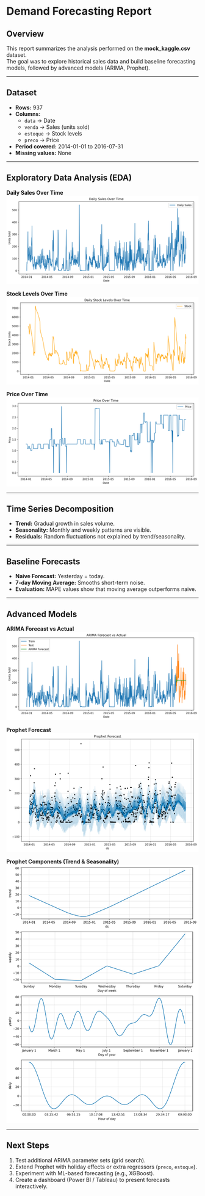 # Demand Forecasting Report

## Overview
This report summarizes the analysis performed on the **mock_kaggle.csv** dataset.  
The goal was to explore historical sales data and build baseline forecasting models, followed by advanced models (ARIMA, Prophet).

---

## Dataset
- **Rows:** 937  
- **Columns:**
  - `data` → Date
  - `venda` → Sales (units sold)
  - `estoque` → Stock levels
  - `preco` → Price
- **Period covered:** 2014-01-01 to 2016-07-31  
- **Missing values:** None

---

## Exploratory Data Analysis (EDA)

**Daily Sales Over Time**  
![Daily Sales](../figures/daily_sales.png)

**Stock Levels Over Time**  
![Stock Over Time](../figures/stock_over_time.png)

**Price Over Time**  
![Price Over Time](../figures/price_over_time.png)

---

## Time Series Decomposition
- **Trend:** Gradual growth in sales volume.  
- **Seasonality:** Monthly and weekly patterns are visible.  
- **Residuals:** Random fluctuations not explained by trend/seasonality.  

---

## Baseline Forecasts
- **Naive Forecast:** Yesterday = today.  
- **7-day Moving Average:** Smooths short-term noise.  
- **Evaluation:** MAPE values show that moving average outperforms naive.  

---

## Advanced Models

**ARIMA Forecast vs Actual**  
![ARIMA Forecast](../figures/arima_forecast.png)

**Prophet Forecast**  
![Prophet Forecast](../figures/prophet_forecast.png)

**Prophet Components (Trend & Seasonality)**  
![Prophet Components](../figures/prophet_components.png)

---

## Next Steps
1. Test additional ARIMA parameter sets (grid search).  
2. Extend Prophet with holiday effects or extra regressors (`preco`, `estoque`).  
3. Experiment with ML-based forecasting (e.g., XGBoost).  
4. Create a dashboard (Power BI / Tableau) to present forecasts interactively.
